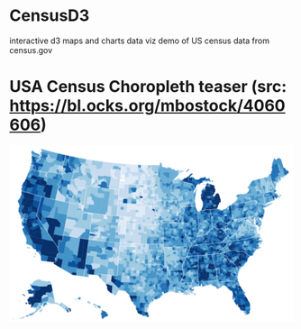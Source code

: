 # CensusD3
interactive d3 maps and charts data viz demo of US census data from census.gov

# USA Census Choropleth teaser (src: https://bl.ocks.org/mbostock/4060606)

![Alt text](https://github.com/RandomFractals/CensusD3/blob/master/screens/Choropleth.png?raw=true 
 "USA Census Choropleth teaser") 
